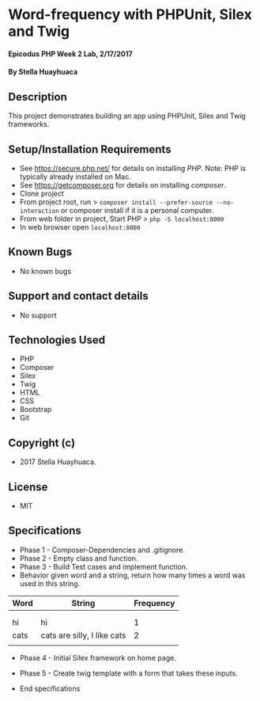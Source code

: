 # Word-frequency with PHPUnit, Silex and Twig

#### Epicodus PHP Week 2 Lab, 2/17/2017

#### By Stella Huayhuaca

## Description

This project demonstrates building an app using PHPUnit, Silex and Twig frameworks.

## Setup/Installation Requirements
* See https://secure.php.net/ for details on installing _PHP_.  Note: PHP is typically already installed on Mac.
* See https://getcomposer.org for details on installing _composer_.
* Clone project
* From project root, run > `composer install --prefer-source --no-interaction` or composer install if it is a personal computer.
* From web folder in project, Start PHP > `php -S localhost:8000`
* In web browser open `localhost:8000`

## Known Bugs
* No known bugs

## Support and contact details
* No support

## Technologies Used
* PHP
* Composer
* Silex
* Twig
* HTML
* CSS
* Bootstrap
* Git

## Copyright (c)
* 2017 Stella Huayhuaca.

## License
* MIT

## Specifications
* Phase 1 - Composer-Dependencies and .gitignore.
* Phase 2 - Empty class and function.
* Phase 3 - Build Test cases and implement function.
* Behavior given word and a string, return how many times a word was used in this string.

| Word         | String                     | Frequency                           |
|--------------|----------------------------|-------------------------------------|
|              |                            |                                     |
|              |                            |                                     |
| hi           | hi                         |  1                                  |
| cats         | cats are silly, I like cats|  2                                  |
|              |                            |                                     |

* Phase 4 - Initial Silex framework on home page.
* Phase 5 - Create twig template with a form that takes these inputs.

* End specifications
